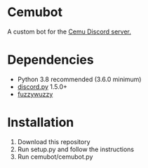 # Cemubot
A custom bot for the [Cemu Discord server.](https://discord.gg/5psYsup)

# Dependencies
- Python 3.8 recommended (3.6.0 minimum)
- [discord.py](https://github.com/Rapptz/discord.py) 1.5.0+
- [fuzzywuzzy](https://github.com/seatgeek/fuzzywuzzy)

# Installation
1. Download this repository
2. Run setup.py and follow the instructions
3. Run cemubot/cemubot.py
